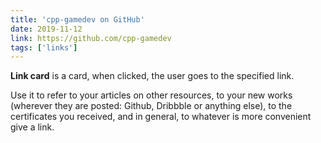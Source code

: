 ```yaml
---
title: 'cpp-gamedev on GitHub'
date: 2019-11-12
link: https://github.com/cpp-gamedev
tags: ['links']
---
```


**Link card** is a card, when clicked, the user goes to the specified link.

Use it to refer to your articles on other resources, to your new works (wherever they are posted: Github, Dribbble or anything else), to the certificates you received, and in general, to whatever is more convenient give a link.
